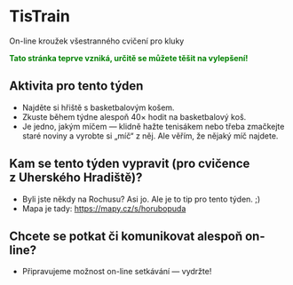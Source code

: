 # TisTrain
On-line kroužek všestranného cvičení pro kluky

<strong style="color: green;">Tato stránka teprve vzniká, určitě se můžete těšit na vylepšení!</strong>

## Aktivita pro tento týden
* Najděte si hřiště s basketbalovým košem.
* Zkuste během týdne alespoň 40× hodit na basketbalový koš.
* Je jedno, jakým míčem — klidně hažte tenisákem nebo třeba zmačkejte staré noviny a vyrobte si „míč“ z něj. Ale věřím, že nějaký míč najdete.

## Kam se tento týden vypravit (pro cvičence z&nbsp;Uherského Hradiště)?
* Byli jste někdy na Rochusu? Asi jo. Ale je to tip pro tento týden. ;)
* Mapa je tady: https://mapy.cz/s/horubopuda

## Chcete se potkat či komunikovat alespoň on-line?
* Připravujeme možnost on-line setkávání — vydržte!
